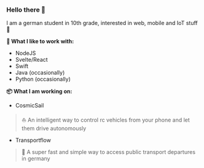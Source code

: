 ### Hello there 👋

I am a german student in 10th grade, interested in web, mobile and IoT stuff 🤖

**💙 What I like to work with:**
- NodeJS
- Svelte/React
- Swift
- Java (occasionally)
- Python (occasionally)

**📦 What I am working on:**


- CosmicSail
> ⛵️ An intelligent way to control rc vehicles from your phone and let them drive autonomously 


- Transportflow
> 🦜 A super fast and simple way to access public transport departures in germany 
